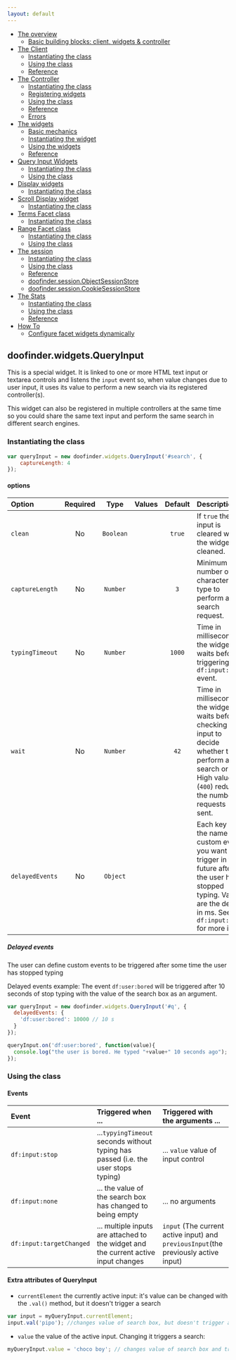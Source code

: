 ```yaml
---
layout: default
---
```


<!-- MarkdownTOC depth="2" autolink="true" autoanchor="false" bracket="round" -->

- [The overview](index.md#the-overview)
  - [Basic building blocks: client, widgets & controller](index.md#basic-building-blocks-client-widgets--controller)
- [The Client](client.md#the-client)
  - [Instantiating the class](client.md#instantiating-the-class)
  - [Using the class](client.md#using-the-class)
  - [Reference](client.md#reference)
- [The Controller](controller.md#the-controller)
  - [Instantiating the class](controller.md#instantiating-the-class)
  - [Registering widgets](controller.md#registering-widgets)
  - [Using the class](controller.md#using-the-class)
  - [Reference](controller.md#reference)
  - [Errors](controller.md#errors)
- [The widgets](widgets.md)
  - [Basic mechanics](widgets.md#basic-mechanics)
  - [Instantiating the widget](widgets.md#instantiating-the-widget)
  - [Using the widgets](widgets.md#using-the-widgets)
  - [Reference](widgets.md#reference)
- [Query Input Widgets](queryInput.md)
  - [Instantiating the class](queryInput.md#instantiating-the-class)
  - [Using the class](queryInput.md#using-the-class)
- [Display widgets](display.md)
  - [Instantiating the class](display.md#instantiating-the-class)
- [Scroll Display widget](display.md#doofinderwidgetsscrolldisplay)
  - [Instantiating the class](display.md#scrolldisplay-instantating-the-class)
- [Terms Facet class](display.md#doofinderwidgetstermsfacet)
  - [Instantiating the class](display.md#termsfacet-instantiating-the-class)
- [Range Facet class](display.md#doofinderwidgetrangefacet)
  - [Instantiating the class](display.md#rangefacet-instantiating-the-class)
  - [Using the class](display.md#rangefacet-using-the-class)
- [The session](session.md)
  - [Instantiating the class](session.md#instantiating-the-class)
  - [Using the class](session.md#using-the-class)
  - [Reference](session.md#reference)
  - [doofinder.session.ObjectSessionStore](session.md#doofindersessionobjectsessionstore)
  - [doofinder.session.CookieSessionStore](session.md#doofindersessioncookiesessionstore)
- [The Stats](stats.md)
  - [Instantiating the class](stats.md#instantiating-the-class)
  - [Using the class](stats.md#using-the-stats)
  - [Reference](stats.md#reference)
- [How To](howto.md)
  - [Configure facet widgets dynamically](howto.md#configure-facet-widgets-dynamically)

<!-- /MarkdownTOC -->


## doofinder.widgets.QueryInput

This is a special widget. It is linked to one or more HTML text input or textarea controls and listens the `input` event so, when value changes due to user input, it uses its value to perform a new search via its registered controller(s).
 
This widget can also be registered in multiple controllers at the same time so you could share the same text input and perform the same search in different search engines.

### Instantiating the class


```javascript
var queryInput = new doofinder.widgets.QueryInput('#search', {
    captureLength: 4
});
```

#### options

| Option | Required | Type | Values | Default | Description |
| :--- | :---: | :---: | :---: | :---: | :--- |
| `clean` | No | `Boolean` || `true` | If `true` the input is cleared when the widget is cleaned. |
| `captureLength` | No | `Number` || `3` | Minimum number of characters to type to perform a search request. |
| `typingTimeout` | No | `Number` || `1000` | Time in milliseconds the widget waits before triggering the `df:input:stop` event. |
| `wait` | No | `Number` || `42` | Time in milliseconds the widget waits before checking input to decide whether to perform a search or not.<br>High values (`400`) reduce the number of requests sent. |
| `delayedEvents` | No | `Object` ||| Each key is the name of a custom event you want to trigger in the future after the user has stopped typing. Values are the delay in ms. See `df:input:stop` for more info. |

##### Delayed events

The user can define custom events to be triggered after some time the user has stopped typing

Delayed events example: The event `df:user:bored` will be triggered after 10 seconds of stop typing with the value of the search box as an argument.
``` javascript
var queryInput = new doofinder.widgets.QueryInput('#q', {
  delayedEvents: {
    'df:user:bored': 10000 // 10 s
  }
});

queryInput.on('df:user:bored', function(value){
  console.log("the user is bored. He typed "+value+" 10 seconds ago");
});
```

### Using the class

#### Events

| Event | Triggered when ... | Triggered with the arguments ...|
| :--- | :--- | :--- |
| `df:input:stop` | ...`typyingTimeout` seconds without typing has passed (i.e. the user stops typing) | ... `value` value of input control |
| `df:input:none` | ... the value of the search box has changed to being empty | ... no arguments |
| `df:input:targetChanged` | ... multiple inputs are attached to the widget and the current active input changes | `input` (The current active input) and `previousInput`(the previously active input) |

#### Extra attributes of QueryInput

   - `currentElement` the currently active input: it's value can be changed with the `.val()` method, but it doesn't trigger a search
  
  ```javascript
  var input = myQueryInput.currentElement;
  input.val('pipo'); //changes value of search box, but doesn't trigger a search
  ```
  
  - `value` the value of the active input. Changing it triggers a search:
  
  ```javascript
  myQueryInput.value = 'choco boy'; // changes value of search box and triggers search for "choco boy"
  ```
